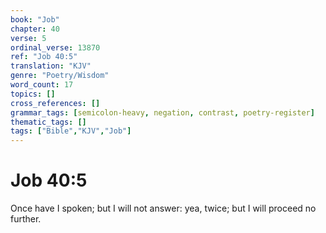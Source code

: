 ```yaml
---
book: "Job"
chapter: 40
verse: 5
ordinal_verse: 13870
ref: "Job 40:5"
translation: "KJV"
genre: "Poetry/Wisdom"
word_count: 17
topics: []
cross_references: []
grammar_tags: [semicolon-heavy, negation, contrast, poetry-register]
thematic_tags: []
tags: ["Bible","KJV","Job"]
---
```


# Job 40:5

Once have I spoken; but I will not answer: yea, twice; but I will proceed no further.
